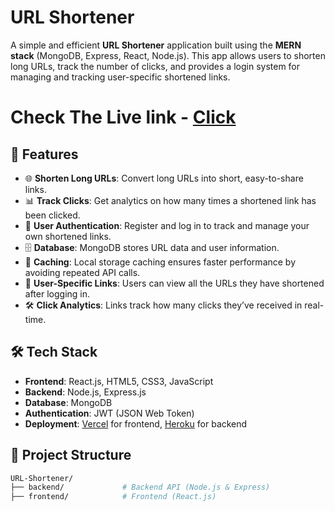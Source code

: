 # URL Shortener

A simple and efficient **URL Shortener** application built using the **MERN stack** (MongoDB, Express, React, Node.js). This app allows users to shorten long URLs, track the number of clicks, and provides a login system for managing and tracking user-specific shortened links.
# Check The Live link - [Click](https://url-shortner-nine-woad.vercel.app/)

## 🚀 Features

- 🌐 **Shorten Long URLs**: Convert long URLs into short, easy-to-share links.
- 📊 **Track Clicks**: Get analytics on how many times a shortened link has been clicked.
- 🔐 **User Authentication**: Register and log in to track and manage your own shortened links.
- 🗄 **Database**: MongoDB stores URL data and user information.
- 🧠 **Caching**: Local storage caching ensures faster performance by avoiding repeated API calls.
- 📅 **User-Specific Links**: Users can view all the URLs they have shortened after logging in.
- 🛠️ **Click Analytics**: Links track how many clicks they’ve received in real-time.

## 🛠️ Tech Stack

- **Frontend**: React.js, HTML5, CSS3, JavaScript
- **Backend**: Node.js, Express.js
- **Database**: MongoDB
- **Authentication**: JWT (JSON Web Token)
- **Deployment**: [Vercel](https://vercel.com/) for frontend, [Heroku](https://heroku.com/) for backend

## 📂 Project Structure

```bash
URL-Shortener/
├── backend/             # Backend API (Node.js & Express)
├── frontend/            # Frontend (React.js)



